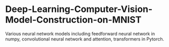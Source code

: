 # Deep-Learning-Computer-Vision-Model-Construction-on-MNIST
Various neural network models including feedforward neural network in numpy, convolutional neural network and attention, transformers in Pytorch. 
